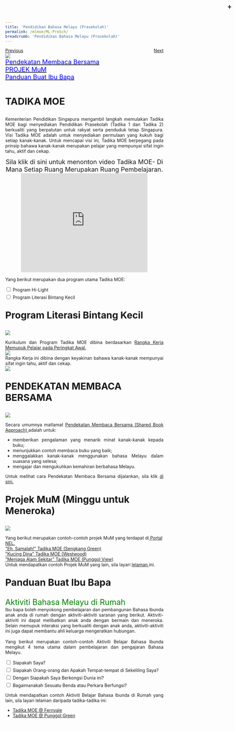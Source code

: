 ```yaml
---
title: 'Pendidikan Bahasa Melayu (Prasekolah)'
permalink: /mlmoe/ML-PreSch/
breadcrumb: 'Pendidikan Bahasa Melayu (Prasekolah)'
---
```

<html>
<body>
<style>
  table {
  font-family: arial, sans-serif;
  border-collapse: collapse;
  width: 100%;
}
  
.tb01, th, td
{
  border: 0;
}
.tb01
{
  border-collapse:collapse;
}

td{
  border: 1px solid #dddddd;
  text-align: left;
  padding: 8px;
  width:60%;
}
  * {
  box-sizing: border-box;
}

 .tab table {
   display: none;
}
.tab table:target {
  display: block;
}

.content table {
    width: 100%;
    font-family: arial, sans-serif;
     border-collapse: collapse;
}

td, th {
  border: 1px ;
  text-align: center;
  padding: 8px;
}

.atab label {
    position: relative;
    display: block;
    background: #d14165;
    color: #fff;
    font-weight: 700;
    padding: 10px;
    cursor: pointer;
 }
  .atab label::after {
  content: "+";
  font-size: 22px;
  position: absolute;
  right: 10px;
  top: 7px;
  transition: all 0.4s;
}
 .atab input[type=checkbox]:checked + label::after,
.atab input[type=radio]:checked + label::after {
    content: 'x';
    right: 14px;
    top: 7px;
  //transform:rotate(-225deg);
   /* transform: rotate(90deg); */
}
.tab-content {
  overflow: hidden;
  display: none;
  width:100%; 
}
.atab{
  margin-bottom: 5px;
  width:100%;  
}
 iframe{
border : 0;
width:80% ;
}
   a.btn:hover, a.btn:active 
{background: lightgrey;
border-radius: 12px;}

.btn {
padding-top: 10px !important;
padding-right: 23px !important;
padding-bottom: 10px !important;
padding-left: 23px !important;
margin-left:25px;
}
</style>
<!-- Global site tag (gtag.js) - Google Ads: 726049306 -->
<script async src="https://www.googletagmanager.com/gtag/js?id=AW-726049306"></script>
<script>
  window.dataLayer = window.dataLayer || [];
  function gtag(){dataLayer.push(arguments);}
  gtag('js', new Date());

  gtag('config', 'AW-726049306');
</script>
   <a href="/gallery/pameran- bahasa- melayu-malay-language-exhibitions-b/moe-curriculum/"  class="btn" style="float:left;">Previous</a>
<a href="/mlmoe/ml-prisch/" class="btn" style="float:right;">Next</a>
 <br/>
<img src="/mlmoe/ML-Preschool_Header-Banner.jpg"><br/>
 <a href="#C2" style="font-size:20px"><span style="color:blue;">Pendekatan Membaca Bersama
</span></a><br/>
<a href="#C3" style="font-size:20px"><span style="color:blue;">PROJEK MuM
</span></a><br/>
 <a href="#C4" style="font-size:20px"><span style="color:blue;">Panduan Buat Ibu Bapa
</span></a><br/><br/>
  <p style="text-align:justify;font-size:30px"><strong>TADIKA MOE</strong></p>
 <p style="text-align:justify;">
 Kementerian Pendidikan Singapura mengambil langkah memulakan Tadika MOE bagi menyediakan Pendidikan Prasekolah (Tadika 1 dan Tadika 2) berkualiti yang berpatutan untuk rakyat serta penduduk tetap Singapura. 
Visi Tadika MOE adalah untuk menyediakan permulaan yang kukuh bagi setiap kanak-kanak. Untuk mencapai visi ini, Tadika MOE berpegang pada prinsip bahawa kanak-kanak merupakan pelajar yang mempunyai sifat ingin tahu, aktif dan cekap.
 </p>
 <center><span style="font-size:20px;" >Sila klik di sini untuk menonton video Tadika MOE- Di Mana Setiap Ruang Merupakan Ruang Pembelajaran.</span><br/>
 <iframe width="560" height="315" src="https://www.youtube.com/embed/LockyOmaNB0" frameborder="0" allow="accelerometer; autoplay; encrypted-media; gyroscope; picture-in-picture" allowfullscreen></iframe></center>
<p>Yang berikut merupakan dua program utama Tadika MOE:
</p>
 <div class="atab">
      <input id="tab-1" type="checkbox" name="tab">
   <label for="tab-1" class="lbML">Program Hi-Light
</label>
     <div class="tab-content">
      <p style="text-align:justify;"><a href="https://www.moe.gov.sg/preschool/moe-kindergarten/curriculum/hi-light" target="_blank">Program Hi-Light 
</a> menyokong pembangunan kanak-kanak  secara holistik melalui pendekatan bersepadu dalam pembelajaran.  Program tersebut dirancang secara menyeluruh untuk membantu kanak-kanak memahami dunia di sekeliling mereka. Perkara ini dilakukan agar dapat menimbulkan keseronokan dan minat untuk belajar dalam diri kanak-kanak.</p>
  </div></div>
 <div class="atab">
      <input id="tab-2" type="checkbox" name="tab">
   <label for="tab-2" class="lbML">Program Literasi Bintang Kecil 
</label>
     <div class="tab-content">
      <p style="text-align:justify;"><a href="https://www.moe.gov.sg/preschool/moe-kindergarten/curriculum/starlight" target="_blank">Program Literasi Bintang Kecil 
</a>merangkumi Program Literasi Bintang Kecil Bahasa Inggeris dan Program Literasi Bintang Kecil Bahasa Ibunda. Program Literasi Bintang Kecil ini dibina dengan harapan agar dapat memupuk keupayaan awal kanak-kanak berdwibahasa. <br/>
      Program ini ditawarkan untuk memberikan peluang kepada kanak-kanak untuk menikmati bahasa, berkomunikasi dengan yakin dan menyedari adat dan budaya tempatan. Perkara ini dapat dicapai dengan menyediakan pengajaran dan pembelajaran bahasa yang menyeronokkan kepada kanak-kanak melalui penerokaan sumber yang dibina, seperti buku besar, lagu dan permainan berdasarkan konteks tempatan. Program ini juga memberikan peluang kepada ahli keluarga untuk turut terlibat dalam pembelajaran kanak-kanak. <br/>
       Melalui program ini, kanak-kanak akan membina kemahiran literasi awal melalui kemahiran mendengar dan bertutur.  Kemahiran ini akan membantu bagi membina asas yang kukuh dalam pembelajaran bahasa untuk masa hadapan. <br/>

</p> </div></div>

  <p style="font-size:30px;"><strong>Program Literasi Bintang Kecil
 </strong>
</p>
  <img src="/images/ML Curriculum Preschool V2-01.jpg">
 <p style="text-align:justify;">
 Kurikulum dan Program Tadika MOE dibina berdasarkan <a href="https://www.nel.moe.edu.sg/resources/frameworks-and-guidelines" target="_blank">Rangka Kerja Memupuk Pelajar pada Peringkat Awal. </a> <br/>
   <img src="/images/ML-Presch1.jpg"><br/>
    Rangka Kerja ini dibina dengan keyakinan bahawa kanak-kanak mempunyai sifat ingin tahu, aktif dan cekap.<br/>
   <img src="/mlmoe/ML-Presch_Poster01.jpg"><br/>
   
<p id="C3" style="font-size:30px;"><strong>PENDEKATAN MEMBACA BERSAMA</strong>
  </p>
  <img src="/mlmoe/ML-Presch_Poster02.jpg">
<p style="text-align:justify;">
Secara umumnya matlamat <a href="https://www.nel.moe.edu.sg/resources/bahan-bahan-buku-besar/langkah-pengajaran" target="_blank"> Pendekatan Membaca Bersama (Shared Book Approach) </a> adalah untuk:

<br/>
<ul>
<li style="text-align:justify;">memberikan pengalaman yang menarik minat kanak-kanak kepada buku; </li>
 <li style="text-align:justify;">menunjukkan contoh membaca buku yang baik; </li>
 <li style="text-align:justify;">menggalakkan kanak-kanak menggunakan bahasa Melayu dalam suasana yang selesa; </li>
 <li style="text-align:justify;">mengajar dan mengukuhkan kemahiran berbahasa Melayu.</li>
</ul>
</p>
  <p style="text-align:justify;">Untuk melihat cara Pendekatan Membaca Bersama dijalankan, sila klik <a href="https://www.youtube.com/watch?v=zZSYplOdbes" target="_blank">di sini.</a>
</p>
<p id="C3" style="font-size:30px;"><strong>Projek MuM (Minggu untuk Meneroka)</strong>
  </p>
  <img src="/mlmoe/ML-Presch_Poster03.jpg">
<p>
Yang berikut merupakan contoh-contoh projek MuM yang terdapat di<a href="https://www.nel.moe.edu.sg/resources/aktiviti-aktiviti-saranan" target="_blank"> Portal NEL.</a><br/>
<a href="https://www.nel.moe.edu.sg/qql/slot/u575/2019-05-13/2019-04%20-%20NEL_Eh-Samalah_MK@SG_Cikgu_Dian.pdf" target="_blank">"Eh, Samalah!"  Tadika MOE (Sengkang Green)
</a><br/>
<a href="https://www.nel.moe.edu.sg/qql/slot/u575/2019-04%20Uploads/2019-03-11%20-%20NEL_ML_MK@WW_Haslilah.pdf" target="_blank">"Kucing Dina" Tadika MOE (Westwood)
 </a> <br/>
<a href="https://www.nel.moe.edu.sg/qql/slot/u568/NEL-Portal-Malay-Activity-Idea-Aktiviti-Saranan-WoW-Project-MK-Punggol-V....pdf" target="_blank">“Menjaga Alam Sekitar”  Tadika MOE (Punggol View)
</a><br/>
Untuk mendapatkan contoh Projek MuM yang lain, sila layari <a href="https://www.moe.gov.sg/preschool/moe-kindergarten/curriculum/weeks-of-wonder" target="_blank">  lelaman </a> ini.</p> 
<p id="C4" style="font-size:30px;"><strong>Panduan Buat Ibu Bapa </strong>
  </p>
 <p style="text-align:justify;"><span style="font-size:25px; color:green;">Aktiviti Bahasa Melayu di Rumah
</span>
<br/>
Ibu bapa boleh menyokong pembelajaran dan pembangunan Bahasa Ibunda anak anda di rumah dengan aktiviti-aktiviti saranan yang berikut. Aktiviti-aktiviti ini dapat melibatkan anak anda dengan bermain dan meneroka. Selain memupuk interaksi yang berkualiti dengan anak anda, aktiviti-aktiviti ini juga dapat membantu ahli keluarga mengeratkan hubungan. <br/><br/>
 Yang berikut merupakan contoh-contoh Aktiviti Belajar Bahasa Ibunda mengikut 4 tema utama dalam pembelajaran dan pengajaran Bahasa Melayu.
</p>
 <div class="atab">
      <input id="tab-3" type="checkbox" name="tab">
   <label for="tab-3" class="lbML">Siapakah Saya?
</label>
     <div class="tab-content">
      <img src="/mlmoe/ML-Preschool_Poster01.jpg">
  </div></div>
 <div class="atab">
      <input id="tab-4" type="checkbox" name="tab">
   <label for="tab-4" class="lbML">Siapakah Orang-orang dan Apakah Tempat-tempat di Sekeliling Saya?
</label>
     <div class="tab-content">
      <img src="/mlmoe/ML-Preschool_Poster02.jpg">
  </div></div>
<div class="atab">
      <input id="tab-5" type="checkbox" name="tab">
   <label for="tab-5" class="lbML">Dengan Siapakah Saya Berkongsi Dunia ini?
</label>
     <div class="tab-content">
      <img src="/mlmoe/ML-Preschool_Poster03.jpg">
  </div></div>
 <div class="atab">
      <input id="tab-6" type="checkbox" name="tab">
   <label for="tab-6" class="lbML">Bagaimanakah Sesuatu Benda atau Perkara Berfungsi?
</label>
     <div class="tab-content">
      <img src="/mlmoe/ML-Preschool_Poster04.jpg">
      <p style="text-align:justify;">Anda juga boleh membuat salinan aktiviti-aktiviti di bawah ini untuk dibuat di rumah bersama anak/ waris anda:</p>
<ul>
  <li style="text-align:justify;"><a href="/mlmoe/ML Presch - Kenali Bahagian Bunga.pdf" target="_blank"><u>Kenali Bahagian Bunga</u></a></li>
   <li style="text-align:justify;"><a href="/mlmoe/ML Presch - Mari Mewarna di Taman Bunga.pdf" target="_blank"><u>Mari Mewarna di Taman Bunga!
</u></a></li>
   <li style="text-align:justify;"><a href="/mlmoe/ML Presch - Di Kebun Bunga.pdf" target="_blank"><u>Latihan Menulis-di Kebun Bunga 
</u></a></li>
   <li style="text-align:justify;"><a href="/mlmoe/ML Presch - Kebun Bunga.pdf" target="_blank"><u>Haiwan dan Serangga di Kebun Bunga 
</u></a></li>
  </ul></div></div>
 
  
<p style="text-align:justify;">Untuk mendapatkan contoh Aktiviti Belajar Bahasa Ibunda di Rumah yang lain, sila layari lelaman daripada tadika-tadika ini:</p>
<ul>
 <li><a href="/gallery/pameran-bahasa-melayu-malay-language-exhibitions-c/preschool/">Tadika MOE @ Fernvale </a></li>
 <li><a href="/gallery/pameran-bahasa-melayu-malay-language-exhibitions-c/preschool/">Tadika MOE @ Punggol Green </a></li>
</ul>
 
 <div class="btntop"><a href="#top" style="text-decoration:none;"><span style="color:white"><b>Top</b></span></a></div>
